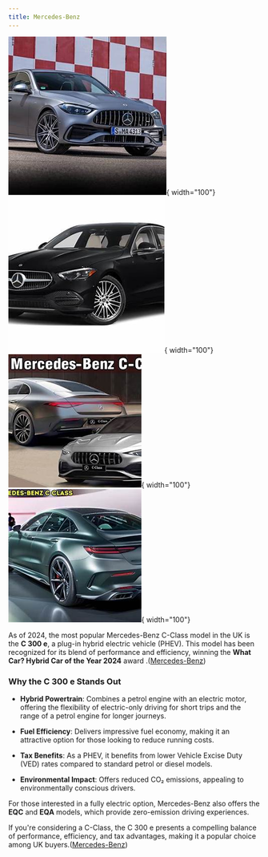 ```yaml
---
title: Mercedes-Benz
---
```


![th.jpeg](img/th.jpeg){ width="100"}
![th (1).jpeg](img/th%20%281%29.jpeg){ width="100"}
![th (2).jpeg](img/th%20%282%29.jpeg){ width="100"}
![th (3).jpeg](img/th%20%283%29.jpeg){ width="100"}

As of 2024, the most popular Mercedes-Benz C-Class model in the UK is the **C 300 e**, a plug-in hybrid electric
vehicle (PHEV). This model has been recognized for its blend of performance and efficiency, winning the **What Car?
Hybrid Car of the Year 2024** award .([Mercedes-Benz][1])

### Why the C 300 e Stands Out

* **Hybrid Powertrain**: Combines a petrol engine with an electric motor, offering the flexibility of electric-only
  driving for short trips and the range of a petrol engine for longer journeys.

* **Fuel Efficiency**: Delivers impressive fuel economy, making it an attractive option for those looking to reduce
  running costs.

* **Tax Benefits**: As a PHEV, it benefits from lower Vehicle Excise Duty (VED) rates compared to standard petrol or
  diesel models.

* **Environmental Impact**: Offers reduced CO₂ emissions, appealing to environmentally conscious drivers.

For those interested in a fully electric option, Mercedes-Benz also offers the **EQC** and **EQA** models, which provide
zero-emission driving experiences.

If you're considering a C-Class, the C 300 e presents a compelling balance of performance, efficiency, and tax
advantages, making it a popular choice among UK buyers.([Mercedes-Benz][1])

[1]: https://www.mercedes-benz.co.uk/passengercars/models/saloon/c-class/overview.html?utm_source=chatgpt.com "C-Class Saloon | Mercedes-Benz"
